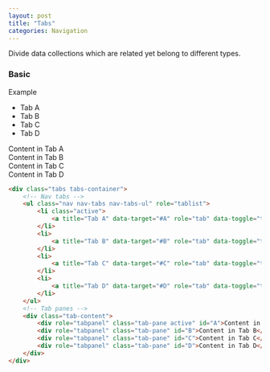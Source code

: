 ```yaml
---
layout: post
title: "Tabs"
categories: Navigation
---
```


Divide data collections which are related yet belong to different types.
### Basic
<div class="panel panel-success">
    <div class="panel-heading">Example</div>
    <div class="panel-body">
        <div class="tabs tabs-container">
            <!-- Nav tabs -->
            <ul class="nav nav-tabs nav-tabs-ul" role="tablist">
                <li class="active">
                    <a title="Tab A" data-target="#A" role="tab" data-toggle="tab" aria-expanded="true">Tab A</a>
                </li>
                <li>
                    <a title="Tab B" data-target="#B" role="tab" data-toggle="tab" aria-expanded="false">Tab B</a>
                </li>
                <li>
                    <a title="Tab C" data-target="#C" role="tab" data-toggle="tab" aria-expanded="false">Tab C</a>
                </li>
                <li>
                    <a title="Tab D" data-target="#D" role="tab" data-toggle="tab" aria-expanded="false">Tab D</a>
                </li>
            </ul>
            <!-- Tab panes -->
            <div class="tab-content">
                <div role="tabpanel" class="tab-pane active" id="A">Content in Tab A</div>
                <div role="tabpanel" class="tab-pane" id="B">Content in Tab B</div>
                <div role="tabpanel" class="tab-pane" id="C">Content in Tab C</div>
                <div role="tabpanel" class="tab-pane" id="D">Content in Tab D</div>
            </div>
        </div>
    </div>
</div>

```html
<div class="tabs tabs-container">
    <!-- Nav tabs -->
    <ul class="nav nav-tabs nav-tabs-ul" role="tablist">
        <li class="active">
            <a title="Tab A" data-target="#A" role="tab" data-toggle="tab" aria-expanded="true">Tab A</a>
        </li>
        <li>
            <a title="Tab B" data-target="#B" role="tab" data-toggle="tab" aria-expanded="false">Tab B</a>
        </li>
        <li>
            <a title="Tab C" data-target="#C" role="tab" data-toggle="tab" aria-expanded="false">Tab C</a>
        </li>
        <li>
            <a title="Tab D" data-target="#D" role="tab" data-toggle="tab" aria-expanded="false">Tab D</a>
        </li>
    </ul>
    <!-- Tab panes -->
    <div class="tab-content">
        <div role="tabpanel" class="tab-pane active" id="A">Content in Tab A</div>
        <div role="tabpanel" class="tab-pane" id="B">Content in Tab B</div>
        <div role="tabpanel" class="tab-pane" id="C">Content in Tab C</div>
        <div role="tabpanel" class="tab-pane" id="D">Content in Tab D</div>
    </div>
</div>
```